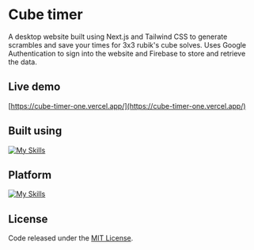 # Cube timer

A desktop website built using Next.js and Tailwind CSS to generate scrambles and save your times for 3x3 rubik's cube solves. 
Uses Google Authentication to sign into the website and Firebase to store and retrieve the data.

## Live demo

[https://cube-timer-one.vercel.app/](https://cube-timer-one.vercel.app/)

## Built using

[![My Skills](https://skillicons.dev/icons?i=nextjs,ts,firebase,tailwind,jest)](https://skillicons.dev)

## Platform
[![My Skills](https://skillicons.dev/icons?i=vercel)](https://skillicons.dev)

## License

Code released under the [MIT License](https://github.com/Tushar-Indurjeeth/cube-timer/blob/0a9659d3e7a8828205f0c17ffd63e5a6f1e2a385/LICENSE).
